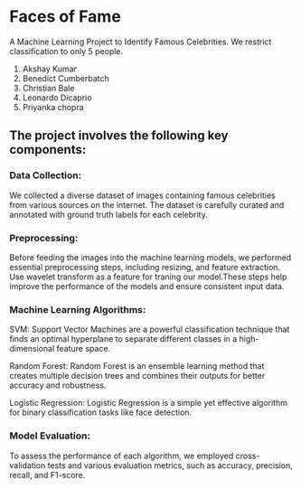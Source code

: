 
# Faces of Fame
A Machine Learning Project to Identify Famous Celebrities.  We restrict classification to only 5 people.

1. Akshay Kumar
2. Benedict Cumberbatch
3. Christian Bale
4. Leonardo Dicaprio
5. Priyanka chopra




## The project involves the following key components:

### Data Collection: 
We collected a diverse dataset of images containing famous celebrities from various sources on the internet. The dataset is carefully curated and annotated with ground truth labels for each celebrity.

### Preprocessing:
 Before feeding the images into the machine learning models, we performed essential preprocessing steps, including resizing, and feature extraction. Use wavelet transform as a feature for traning our model.These steps help improve the performance of the models and ensure consistent input data.

### Machine Learning Algorithms:

SVM: Support Vector Machines are a powerful classification technique that finds an optimal hyperplane to separate different classes in a high-dimensional feature space.

Random Forest: Random Forest is an ensemble learning method that creates multiple decision trees and combines their outputs for better accuracy and robustness.

Logistic Regression: Logistic Regression is a simple yet effective algorithm for binary classification tasks like face detection.


### Model Evaluation:
 To assess the performance of each algorithm, we employed cross-validation tests and various evaluation metrics, such as accuracy, precision, recall, and F1-score.







